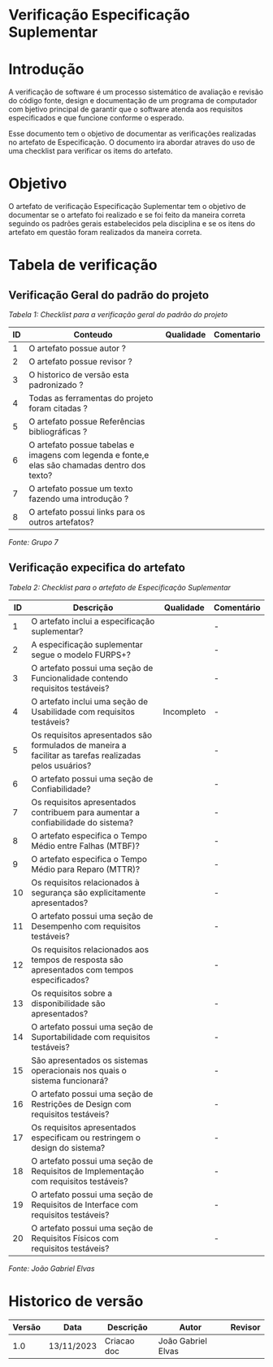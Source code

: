 # Verificação Especificação Suplementar

# Introdução
A verificação de software é um processo sistemático de avaliação e revisão do código fonte, design e documentação de um programa de computador com bjetivo principal de garantir que o software atenda aos requisitos especificados e que funcione conforme o esperado. 

Esse documento tem o objetivo de documentar as verificações realizadas no artefato de Especificação. O documento ira abordar atraves do uso de uma checklist para verificar os items do artefato.

# Objetivo

O artefato de verificação Especificação Suplementar tem o objetivo de documentar se o artefato foi realizado e se foi feito da maneira correta seguindo os padrões gerais estabelecidos pela disciplina e se os itens do artefato em questão foram realizados da maneira correta.

# Tabela de verificação

## Verificação Geral do padrão do projeto

*Tabela 1: Checklist para a verificação geral do padrão do projeto*

| ID | Conteudo                                                                                      | Qualidade | Comentario |
|----|-----------------------------------------------------------------------------------------------|-----------|------------|
| 1  | O artefato possue autor ?                                                                     |           |            |
| 2  | O artefato possue revisor ?                                                                   |           |            |
| 3  | O historico de versão esta padronizado ?                                                      |           |            |
| 4  | Todas as ferramentas do projeto foram citadas ?                                               |           |            |
| 5  | O artefato possue Referências bibliográficas ?                                                |           |            |
| 6  | O artefato possue tabelas e imagens com legenda e fonte,e elas são chamadas dentro dos texto? |           |            |
| 7  | O artefato possue um texto fazendo uma introdução ?                                           |           |            |
| 8  | O artefato possui links para os outros artefatos?                                             |           |            |

*Fonte: Grupo 7*

## Verificação expecifica do artefato

*Tabela 2: Checklist para o artefato de Especificação Suplementar*

| ID | Descrição | Qualidade | Comentário |
|----|-----------|-----------|------------|
| 1  | O artefato inclui a especificação suplementar? | | - |
| 2  | A especificação suplementar segue o modelo FURPS+? | | - |
| 3  | O artefato possui uma seção de Funcionalidade contendo requisitos testáveis? | | - |
| 4  | O artefato inclui uma seção de Usabilidade com requisitos testáveis? | Incompleto | - |
| 5  | Os requisitos apresentados são formulados de maneira a facilitar as tarefas realizadas pelos usuários? | | - |
| 6  | O artefato possui uma seção de Confiabilidade? | | - |
| 7  | Os requisitos apresentados contribuem para aumentar a confiabilidade do sistema? | | - |
| 8  | O artefato especifica o Tempo Médio entre Falhas (MTBF)? | | - |
| 9  | O artefato especifica o Tempo Médio para Reparo (MTTR)? | | - |
| 10 | Os requisitos relacionados à segurança são explicitamente apresentados? | | - |
| 11 | O artefato possui uma seção de Desempenho com requisitos testáveis? | | - |
| 12 | Os requisitos relacionados aos tempos de resposta são apresentados com tempos especificados? | | - |
| 13 | Os requisitos sobre a disponibilidade são apresentados? | | - |
| 14 | O artefato possui uma seção de Suportabilidade com requisitos testáveis? | | - |
| 15 | São apresentados os sistemas operacionais nos quais o sistema funcionará? | | - |
| 16 | O artefato possui uma seção de Restrições de Design com requisitos testáveis? | | - |
| 17 | Os requisitos apresentados especificam ou restringem o design do sistema? | | - |
| 18 | O artefato possui uma seção de Requisitos de Implementação com requisitos testáveis? | | - |
| 19 | O artefato possui uma seção de Requisitos de Interface com requisitos testáveis? | | - |
| 20 | O artefato possui uma seção de Requisitos Físicos com requisitos testáveis? | | - |

*Fonte: João Gabriel Elvas*

# Historico de versão

| Versão | Data       | Descrição   | Autor               | Revisor |
|--------|------------|-------------|---------------------|---------|
| 1.0    | 13/11/2023 | Criacao doc | João Gabriel Elvas  |         |
